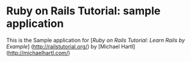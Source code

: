 # Ruby on Rails Tutorial: sample application

This is the Sample application for
[*Ruby on Rails Tutorial: Learn Rails by Example*] (http://railstutorial.org/)
by [Michael Hartl] (http://michaelhartl.com/)